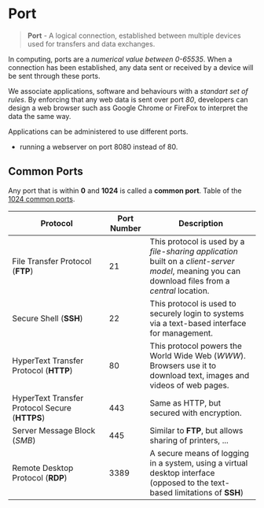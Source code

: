 # Port

> **Port** - A logical connection, established between multiple devices used for transfers and data exchanges.

In computing, ports are a _numerical value between 0-65535_. When a connection has been established, any data sent or received by a device will be sent through these ports.

We associate applications, software and behaviours with a _standart set of rules_.
By enforcing that any web data is sent over port _80_, developers can design a web browser such ass Google Chrome or FireFox to interpret the data the same way.

Applications can be administered to use different ports.

- running a webserver on port 8080 instead of 80.

## Common Ports

Any port that is within **0** and **1024** is called a **common port**. Table of the [1024 common ports](http://www.vmaxx.net/techinfo/ports.htm).

| Protocol                                       | Port Number | Description                                                                                                                                       |
| ---------------------------------------------- | ----------- | ------------------------------------------------------------------------------------------------------------------------------------------------- |
| File Transfer Protocol (**FTP**)               | 21          | This protocol is used by a _file-sharing application_ built on a _client-server model_, meaning you can download files from a _central_ location. |
| Secure Shell (**SSH**)                         | 22          | This protocol is used to securely login to systems via a text-based interface for management.                                                     |
| HyperText Transfer Protocol (**HTTP**)         | 80          | This protocol powers the World Wide Web (_WWW_). Browsers use it to download text, images and videos of web pages.                                |
| HyperText Transfer Protocol Secure (**HTTPS**) | 443         | Same as HTTP, but secured with encryption.                                                                                                        |
| Server Message Block (_SMB_)                   | 445         | Similar to **FTP**, but allows sharing of printers, ...                                                                                           |
| Remote Desktop Protocol (**RDP**)              | 3389        | A secure means of logging in a system, using a virtual desktop interface (opposed to the text-based limitations of **SSH**)                       |
